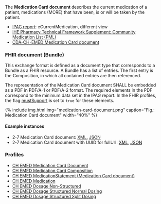 The **Medication Card document** describes the current medication of a patient, medications (MORE) that have been, is or will be taken by the patient.
    
* [IPAG report](https://www.e-health-suisse.ch/fileadmin/user_upload/Dokumente/2017/D/170607_Bericht_eMedikation_IPAG.pdf): eCurrentMedication, different view
* [IHE Pharmacy Technical Framework Supplement: Community Medication List (PML)](https://www.ihe.net/uploadedFiles/Documents/Pharmacy/IHE_Pharmacy_Suppl_PML.pdf)
* [CDA-CH-EMED Medication Card document](https://art-decor.org/art-decor/decor-templates--cdachemed-?section=templates&id=2.16.756.5.30.1.1.10.1.3)  


### FHIR document (Bundle)
This exchange format is defined as a document type that corresponds to a Bundle as a FHIR resource. A Bundle has a list of entries. The first entry is the Composition, in which all contained entries are then referenced.

The representation of the Medication Card document SHALL be embedded as a PDF in PDF/A-1 or PDF/A-2 format. The required elements in the PDF correspond to the minimum data set in the IPAG report. In the FHIR profiles, the flag [mustSupport](index.html#mustsupport) is set to `true` for these elements.
    
{% include img.html img="medication-card-document.png" caption="Fig.: Medication Card document" width="40%" %}

#### Example instances
* 2-7 Medication Card document: [XML](Bundle-2-7-MedicationCard.xml.html), [JSON](Bundle-2-7-MedicationCard.json.html)
* 2-7 Medication Card document with UUID for fullUrl: [XML](Bundle-2-7-MedicationCard-UUIDfullUrl.xml.html), [JSON](Bundle-2-7-MedicationCard-UUIDfulUrl.json.html)

### Profiles
* [CH EMED Medication Card Document](StructureDefinition-ch-emed-document-medicationcard.html)
* [CH EMED Medication Card Composition](StructureDefinition-ch-emed-composition-medicationcard.html)
* [CH EMED MedicationStatement (Medication Card document)](StructureDefinition-ch-emed-medicationstatement-card.html)
* [CH EMED Medication](StructureDefinition-ch-emed-medication.html)
* [CH EMED Dosage Non-Structured](StructureDefinition-ch-emed-dosage-nonstructured.html)
* [CH EMED Dosage Structured Normal Dosing](StructureDefinition-ch-emed-dosage-structured-normal.html)
* [CH EMED Dosage Structured Split Dosing](StructureDefinition-ch-emed-dosage-structured-split.html)
